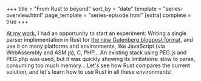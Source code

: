 +++
title = "From Rust to beyond"
sort_by = "date"
template = "series-overview.html"
page_template = "series-episode.html"
[extra]
complete = true
+++

[At my work](https://automattic.com/), I had an opportunity to start an
experiment: Writing a single parser implementation in Rust for [the new
Gutenberg blogpost format](https://github.com/WordPress/gutenberg), and use
it on many platforms and environments, like JavaScript (via WebAssembly and
ASM.js), C, PHP… An existing stack using PEG.js and PEG.php was used, but it was
quickly showing its limitations: slow to parse, consuming too much memory… Let's
see how Rust compares the current solution, and let's learn how to use Rust in
all these environments!
